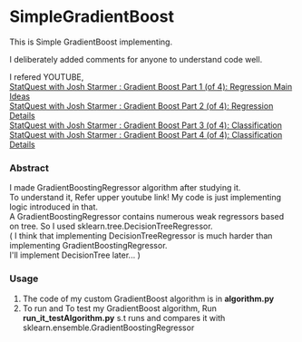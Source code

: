 # SimpleGradientBoost

This is Simple GradientBoost implementing.  
  
I deliberately added comments for anyone to understand code well.  
  
I refered YOUTUBE,  
[StatQuest with Josh Starmer : Gradient Boost Part 1 (of 4): Regression Main Ideas](https://youtu.be/3CC4N4z3GJc, "youtube link1")  
[StatQuest with Josh Starmer : Gradient Boost Part 2 (of 4): Regression Details](https://youtu.be/2xudPOBz-vs, "youtube link2")  
[StatQuest with Josh Starmer : Gradient Boost Part 3 (of 4): Classification](https://youtu.be/jxuNLH5dXCs, "youtube link3")  
[StatQuest with Josh Starmer : Gradient Boost Part 4 (of 4): Classification Details](https://youtu.be/StWY5QWMXCw, "youtube link4")

### Abstract
I made GradientBoostingRegressor algorithm after studying it.  
To understand it, Refer upper youtube link! My code is just implementing logic introduced in that.  
A GradientBoostingRegressor contains numerous weak regressors based on tree. So I used sklearn.tree.DecisionTreeRegressor.  
( I think that implementing DecisionTreeRegressor is much harder than implementing GradientBoostingRegressor.  
I'll implement DecisionTree later... )


### Usage  
1. The code of my custom GradientBoost algorithm is in **algorithm.py**  
2. To run and To test my GradientBoost algorithm, Run **run_it_testAlgorithm.py** s.t runs and compares it with sklearn.ensemble.GradientBoostingRegressor  
